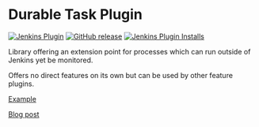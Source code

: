 Durable Task Plugin
===

[![Jenkins Plugin](https://img.shields.io/jenkins/plugin/v/durable-task.svg)](https://plugins.jenkins.io/durable-task)
[![GitHub release](https://img.shields.io/github/release/jenkinsci/durable-task-plugin.svg?label=changelog)](https://github.com/jenkinsci/durable-task-plugin/releases/latest)
[![Jenkins Plugin Installs](https://img.shields.io/jenkins/plugin/i/durable-task.svg?color=blue)](https://plugins.jenkins.io/durable-task)

Library offering an extension point for processes which can run outside
of Jenkins yet be monitored.

Offers no direct features on its own but can be used by other feature
plugins.

[Example](https://github.com/jenkinsci/workflow-durable-task-step-plugin)

[Blog post](https://web.archive.org/web/20141227025217/http://tupilabs.com/2014/06/13/durable-tasks-in-jenkins.html)
